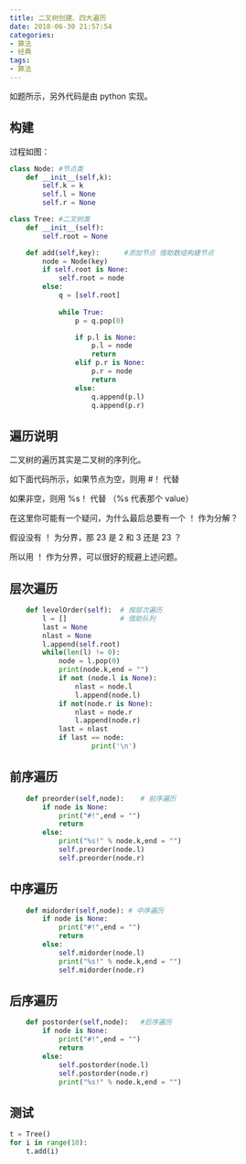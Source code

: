 ```yaml
---
title: 二叉树创建、四大遍历
date: 2018-06-30 21:57:54
categories:
- 算法
- 经典
tags:
- 算法
---
```

如题所示，另外代码是由 python 实现。

<!-- more -->

## 构建

过程如图：

```python
class Node: #节点类
	def __init__(self,k):
		self.k = k
		self.l = None
		self.r = None

class Tree: #二叉树类
	def __init__(self):
		self.root = None

	def add(self,key):		#添加节点 借助数组构建节点
		node = Node(key)
		if self.root is None:
			self.root = node
		else:
			q = [self.root]
			
			while True:
				p = q.pop(0)

				if p.l is None:
					p.l = node
					return
				elif p.r is None:
					p.r = node
					return
				else:
					q.append(p.l)
					q.append(p.r)				
```

## 遍历说明

二叉树的遍历其实是二叉树的序列化。

如下面代码所示，如果节点为空，则用 #！ 代替

如果非空，则用 %s！ 代替 （%s 代表那个 value）

在这里你可能有一个疑问，为什么最后总要有一个 ！ 作为分解？

假设没有 ！ 为分界，那 23 是 2 和 3 还是 23 ？

所以用 ！ 作为分界，可以很好的规避上述问题。

## 层次遍历

```python
	def levelOrder(self):  # 按层次遍历
		l = []             # 借助队列
		last = None
		nlast = None
		l.append(self.root)
		while(len(l) != 0):
			node = l.pop(0)
			print(node.k,end = "")
			if not (node.l is None):
				nlast = node.l
				l.append(node.l)
			if not(node.r is None):
				nlast = node.r
				l.append(node.r)
			last = nlast
			if last == node:
					print('\n')
```

## 前序遍历

```python
	def preorder(self,node):	# 前序遍历
		if node is None:
			print("#!",end = "")
			return
		else:
			print("%s!" % node.k,end = "")
			self.preorder(node.l)
			self.preorder(node.r)
```

## 中序遍历

```python
	def midorder(self,node): # 中序遍历
		if node is None:
			print("#!",end = "")
			return
		else:
			self.midorder(node.l)
			print("%s!" % node.k,end = "")
			self.midorder(node.r)
```

## 后序遍历

```python
	def postorder(self,node):	#后序遍历
		if node is None:
			print("#!",end = "")
			return
		else:
			self.postorder(node.l)
			self.postorder(node.r)
			print("%s!" % node.k,end = "")

```

## 测试

```python
t = Tree()
for i in range(10):
	t.add(i)
```
